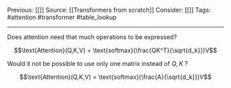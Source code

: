 Previous: [[]]
Source: [[Transformers from scratch]]
Consider: [[]]
Tags: #attention #transformer #table_lookup
______________

Does attention need that much operations to be expressed? 

$$\text{Attention}(Q,K,V) = \text{softmax}(\frac{QK^T}{\sqrt{d_k}})V$$

Would it not be possible to use only one matrix instead of $Q, K$ ?

$$\text{Attention}(Q,K,V) = \text{softmax}(\frac{A}{\sqrt{d_k}})V$$
